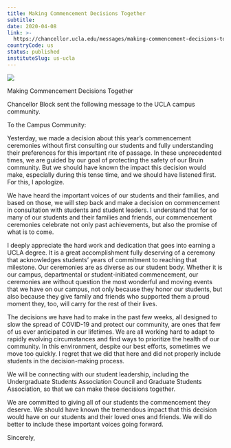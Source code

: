 ```yaml
---
title: Making Commencement Decisions Together
subtitle: 
date: 2020-04-08
link: >-
  https://chancellor.ucla.edu/messages/making-commencement-decisions-together/
countryCode: us
status: published
instituteSlug: us-ucla
---
```

![](https://chancellor.ucla.edu/wp-content/uploads/2017/09/cropped-ucla-32x32.png)

Making Commencement Decisions Together

Chancellor Block sent the following message to the UCLA campus community.

To the Campus Community:

Yesterday, we made a decision about this year’s commencement ceremonies without first consulting our students and fully understanding their preferences for this important rite of passage. In these unprecedented times, we are guided by our goal of protecting the safety of our Bruin community. But we should have known the impact this decision would make, especially during this tense time, and we should have listened first. For this, I apologize.

We have heard the important voices of our students and their families, and based on those, we will step back and make a decision on commencement in consultation with students and student leaders. I understand that for so many of our students and their families and friends, our commencement ceremonies celebrate not only past achievements, but also the promise of what is to come.

I deeply appreciate the hard work and dedication that goes into earning a UCLA degree. It is a great accomplishment fully deserving of a ceremony that acknowledges students’ years of commitment to reaching that milestone. Our ceremonies are as diverse as our student body. Whether it is our campus, departmental or student-initiated commencement, our ceremonies are without question the most wonderful and moving events that we have on our campus, not only because they honor our students, but also because they give family and friends who supported them a proud moment they, too, will carry for the rest of their lives.

The decisions we have had to make in the past few weeks, all designed to slow the spread of COVID-19 and protect our community, are ones that few of us ever anticipated in our lifetimes. We are all working hard to adapt to rapidly evolving circumstances and find ways to prioritize the health of our community. In this environment, despite our best efforts, sometimes we move too quickly. I regret that we did that here and did not properly include students in the decision-making process.

We will be connecting with our student leadership, including the Undergraduate Students Association Council and Graduate Students Association, so that we can make these decisions together.

We are committed to giving all of our students the commencement they deserve. We should have known the tremendous impact that this decision would have on our students and their loved ones and friends. We will do better to include these important voices going forward.

Sincerely,